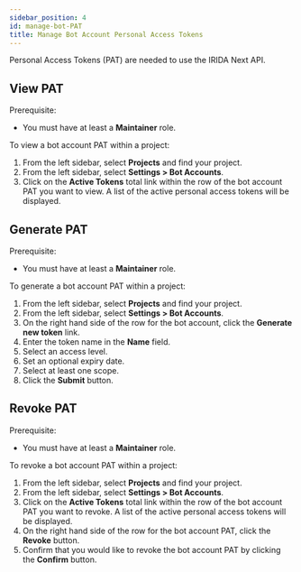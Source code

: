```yaml
---
sidebar_position: 4
id: manage-bot-PAT
title: Manage Bot Account Personal Access Tokens
---
```


Personal Access Tokens (PAT) are needed to use the IRIDA Next API.

## View PAT

Prerequisite:

- You must have at least a **Maintainer** role.

To view a bot account PAT within a project:

1. From the left sidebar, select **Projects** and find your project.
2. From the left sidebar, select **Settings > Bot Accounts**.
3. Click on the **Active Tokens** total link within the row of the bot account PAT you want to view. A list of the active personal access tokens will be displayed.

## Generate PAT

Prerequisite:

- You must have at least a **Maintainer** role.

To generate a bot account PAT within a project:

1. From the left sidebar, select **Projects** and find your project.
2. From the left sidebar, select **Settings > Bot Accounts**.
3. On the right hand side of the row for the bot account, click the **Generate new token** link.
4. Enter the token name in the **Name** field.
5. Select an access level.
6. Set an optional expiry date.
7. Select at least one scope.
8. Click the **Submit** button.

## Revoke PAT

Prerequisite:

- You must have at least a **Maintainer** role.

To revoke a bot account PAT within a project:

1. From the left sidebar, select **Projects** and find your project.
2. From the left sidebar, select **Settings > Bot Accounts**.
3. Click on the **Active Tokens** total link within the row of the bot account PAT you want to revoke. A list of the active personal access tokens will be displayed.
4. On the right hand side of the row for the bot account PAT, click the **Revoke** button.
5. Confirm that you would like to revoke the bot account PAT by clicking the **Confirm** button.
